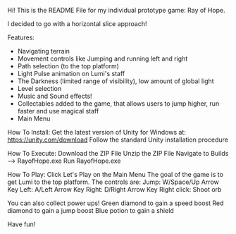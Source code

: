 Hi! This is the README File for my individual prototype game: Ray of Hope.

I decided to go with a horizontal slice approach!

Features:

- Navigating terrain
- Movement controls like Jumping and running left and right
- Path selection (to the top platform)
- Light Pulse animation on Lumi's staff
- The Darkness (limited range of visibility), low amount of global light
- Level selection
- Music and Sound effects!
- Collectables added to the game, that allows users to jump higher, run faster and use magical staff
- Main Menu

How To Install:
Get the latest version of Unity for Windows at: https://unity.com/download
Follow the standard Unity installation procedure

How To Execute:
Download the ZIP File
Unzip the ZIP File
Navigate to Builds --> RayofHope.exe
Run RayofHope.exe

How To Play:
Click Let's Play on the Main Menu
The goal of the game is to get Lumi to the top platform. 
The controls are:
Jump: W/Space/Up Arrow Key
Left: A/Left Arrow Key
Right: D/Right Arrow Key
Right click: Shoot orb

You can also collect power ups!
Green diamond to gain a speed boost
Red diamond to gain a jump boost
Blue potion to gain a shield

Have fun!
